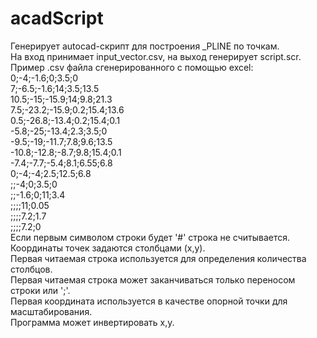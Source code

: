 # acadScript
Генерирует autocad-скрипт для построения _PLINE по точкам.<br>
На вход принимает input_vector.csv, на выход генерирует script.scr.<br>
Пример .csv файла сгенерированного с помощью excel:<br>
0;-4;-1.6;0;3.5;0<br>
7;-6.5;-1.6;14;3.5;13.5<br>
10.5;-15;-15.9;14;9.8;21.3<br>
7.5;-23.2;-15.9;0.2;15.4;13.6<br>
0.5;-26.8;-13.4;0.2;15.4;0.1<br>
-5.8;-25;-13.4;2.3;3.5;0<br>
-9.5;-19;-11.7;7.8;9.6;13.5<br>
-10.8;-12.8;-8.7;9.8;15.4;0.1<br>
-7.4;-7.7;-5.4;8.1;6.55;6.8<br>
0;-4;-4;2.5;12.5;6.8<br>
;;-4;0;3.5;0<br>
;;-1.6;0;11;3.4<br>
;;;;11;0.05<br>
;;;;7.2;1.7<br>
;;;;7.2;0<br>
Если первым символом строки будет '#' строка не считывается.<br>
Координаты точек задаются столбцами (x,y).<br>
Первая читаемая строка используется для определения количества столбцов.<br>
Первая читаемая строка может заканчиваться только переносом строки или ';'.<br>
Первая координата используется в качестве опорной точки для масштабирования.<br>
Программа может инвертировать x,y.<br>
